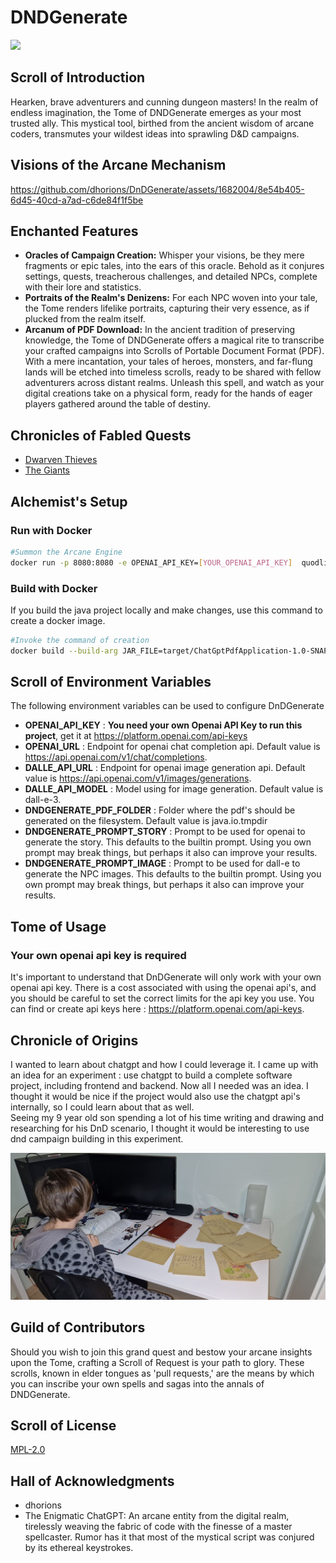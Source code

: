 # DNDGenerate


<img src="https://github.com/dhorions/backend/blob/main/src/main/resources/static/logo_trans.png?raw=true" width="200" />

## Scroll of Introduction
Hearken, brave adventurers and cunning dungeon masters! In the realm of endless imagination, the Tome of DNDGenerate emerges as your most trusted ally. This mystical tool, birthed from the ancient wisdom of arcane coders, transmutes your wildest ideas into sprawling D&D campaigns.

## Visions of the Arcane Mechanism

https://github.com/dhorions/DnDGenerate/assets/1682004/8e54b405-6d45-40cd-a7ad-c6de84f1f5be

## Enchanted Features
- **Oracles of Campaign Creation:** Whisper your visions, be they mere fragments or epic tales, into the ears of this oracle. Behold as it conjures settings, quests, treacherous challenges, and detailed NPCs, complete with their lore and statistics.
- **Portraits of the Realm's Denizens:** For each NPC woven into your tale, the Tome renders lifelike portraits, capturing their very essence, as if plucked from the realm itself.
- **Arcanum of PDF Download:** In the ancient tradition of preserving knowledge, the Tome of DNDGenerate offers a magical rite to transcribe your crafted campaigns into Scrolls of Portable Document Format (PDF). With a mere incantation, your tales of heroes, monsters, and far-flung lands will be etched into timeless scrolls, ready to be shared with fellow adventurers across distant realms. Unleash this spell, and watch as your digital creations take on a physical form, ready for the hands of eager players gathered around the table of destiny.

## Chronicles of Fabled Quests
- [Dwarven Thieves](https://github.com/dhorions/DnDGenerate/blob/examples/examples/DnDGenerate%20%20Campaign%20-%20Dwarven%20Thieves.pdf)
- [The Giants](https://github.com/dhorions/DnDGenerate/blob/examples/examples/DnDGenerate%20Campaing%20-%20The%20Giants.pdf?raw=true)

  
## Alchemist's Setup
### Run with Docker 
```bash
#Summon the Arcane Engine
docker run -p 8080:8080 -e OPENAI_API_KEY=[YOUR_OPENAI_API_KEY]  quodlibetbe/dndgenerate  
```
### Build with Docker

If you build the java project locally and make changes, use this command to create a docker image.

```bash
#Invoke the command of creation
docker build --build-arg JAR_FILE=target/ChatGptPdfApplication-1.0-SNAPSHOT.jar -t quodlibetbe/dndgenerate .
```

## Scroll of Environment Variables
The following environment variables can be used to configure DnDGenerate
 - **OPENAI_API_KEY** : **You need your own Openai API Key to run this project**, get it at https://platform.openai.com/api-keys
 - **OPENAI_URL** : Endpoint for openai chat completion api.  Default value is  https://api.openai.com/v1/chat/completions.
 - **DALLE_API_URL** : Endpoint for openai image generation api. Default value is https://api.openai.com/v1/images/generations.
 - **DALLE_API_MODEL** : Model using for image generation. Default value is dall-e-3.
 - **DNDGENERATE_PDF_FOLDER** : Folder where the pdf's should be generated on the filesystem. Default value is java.io.tmpdir
 - **DNDGENERATE_PROMPT_STORY** : Prompt to be used for openai to generate the story.  This defaults to the builtin prompt.  Using you own prompt may break things, but perhaps it also can improve your results.
 - **DNDGENERATE_PROMPT_IMAGE** : Prompt to be used for dall-e to generate the NPC images. This defaults to the builtin prompt.  Using you own prompt may break things, but perhaps it also can improve your results.

## Tome of Usage
### Your own openai api key is required
It's important to understand that DnDGenerate will only work with your own openai api key.  There is a cost associated with using the openai api's, and you should be careful to set the correct limits for the api key you use. 
You can find or create api keys here : https://platform.openai.com/api-keys.


## Chronicle of Origins
I wanted to learn about chatgpt and how I could leverage it.  I came up with an idea for an experiment : use chatgpt to build a complete software project, including frontend and backend.  Now all I needed was an idea.  I thought it would be nice if the project would also use the chatgpt api's internally, so I could learn about that as well.  
Seeing my 9 year old son spending a lot of his time writing and drawing and researching for his DnD scenario, I thought it would be interesting to use dnd campaign building in this experiment.

<img src="https://github.com/dhorions/DnDGenerate/blob/image/humanintelligence.jpg?raw=true" />

## Guild of Contributors
Should you wish to join this grand quest and bestow your arcane insights upon the Tome, crafting a Scroll of Request is your path to glory. These scrolls, known in elder tongues as 'pull requests,' are the means by which you can inscribe your own spells and sagas into the annals of DNDGenerate.

## Scroll of License
[MPL-2.0](https://github.com/dhorions/DnDGenerate/blob/main/LICENSE)

## Hall of Acknowledgments
- dhorions
- The Enigmatic ChatGPT: An arcane entity from the digital realm, tirelessly weaving the fabric of code with the finesse of a master spellcaster. Rumor has it that most of the mystical script was conjured by its ethereal keystrokes.
